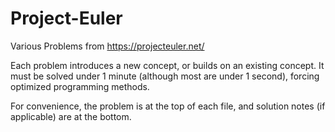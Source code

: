 # Project-Euler

Various Problems from https://projecteuler.net/

Each problem introduces a new concept, or builds on an existing concept. 
It must be solved under 1 minute (although most are under 1 second), forcing optimized programming methods. 

For convenience, the problem is at the top of each file, and solution notes (if applicable) are at the bottom. 
